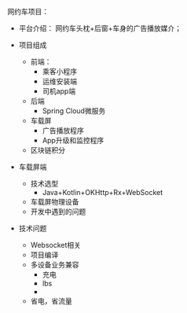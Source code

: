 网约车项目：
- 平台介绍：
网约车头枕+后窗+车身的广告播放媒介；
- 项目组成
  - 前端：
    - 乘客小程序
    - 运维安装端
    - 司机app端
  - 后端
    - Spring Cloud微服务
  - 车载屏
    - 广告播放程序
    - App升级和监控程序
  - 区块链积分

- 车载屏端
  - 技术选型
    - Java+Kotlin+OKHttp+Rx+WebSocket
  - 车载屏物理设备
  - 开发中遇到的问题

- 技术问题
  - Websocket相关
  - 项目编译
  - 多设备业务兼容
    - 充电
    - lbs
    -  
  - 省电，省流量
